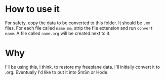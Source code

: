 # How to use it

For safety, copy the data to be converted to this folder.
It should be `.mm` files.
For each file called `name.mm`,
strip the file extension and run `convert name`.
A file called `name.org` will be created next to it.

# Why

I'll be using this, I think, to restore my freeplane data.
I'll initially convert it to .org.
Eventually I'd like to put it into SmSn or Hode.
